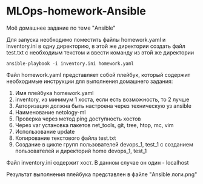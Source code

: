 # MLOps-homework-Ansible
Моё домашнее задание по теме "Ansible"

Для запуска необходимо поместить файлы homework.yaml и inventory.ini в одну директорию, в этой же директории создать файл test.txt с необходиым текстом и ввести команду из этой же директории
```
ansible-playbook -i inventory.ini homework.yaml
```

Файл homework.yaml представляет собой плейбук, который содержит необходимые инструкции для выполнения домашнего задания:
1. Имя плейбука homework.yaml
2. inventory, из минимум 1 хоста, если есть возможность, то 2 лучше
3. Авторизация должна быть настроена через техническую уз ansible
4. Наименование netology-ml
5. Проверка через метод ping доступность хостов
6. Через var установка пакетов net_tools, git, tree, htop, mc, vim
7. Использование update
8. Копирование текстового файла test.txt
9. Создание в цикле групп пользователей devops_1, test_1 с созданием пользователей и директорий home devops_1, test_1

Файл inventory.ini содержит хост. В данном случае он один - localhost

Результат выполнения плейбука представлен в файле "Ansible логи.png"
